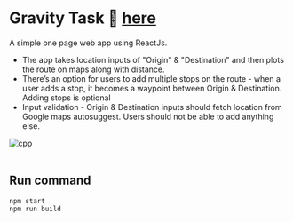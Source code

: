 # Gravity Task 👋 [here](https://rkpassin132-map.netlify.app/)
A simple one page web app using ReactJs.

- The app takes location inputs of "Origin" & "Destination" and then plots the route on maps along with distance.
- There’s an option for users to add multiple stops on the route - when a user adds a stop, it becomes a waypoint between Origin & Destination. Adding stops is optional
- Input validation - Origin & Destination inputs should fetch location from Google maps autosuggest. Users should not be able to add anything else.

<img align="left"  src="app.gif" title="CPP" alt="cpp" />

<br/>
<br/>

## Run command

```
npm start
npm run build
```
